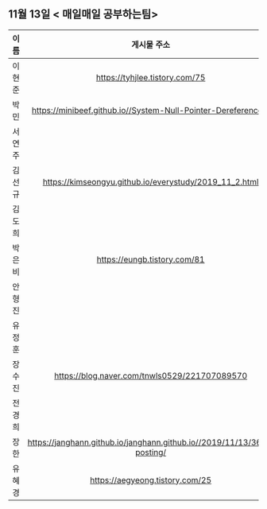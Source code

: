 ## 11월 13일  < 매일매일 공부하는팀>

| 이름   |                         게시물 주소                          |
| ------ | :----------------------------------------------------------: |
| 이현준 |                https://tyhjlee.tistory.com/75                |
| 박민   | https://minibeef.github.io//System-Null-Pointer-Dereferences/ |
| 서연주 |                                                              |
| 김선규 |    https://kimseongyu.github.io/everystudy/2019_11_2.html    |
| 김도희 |                                                              |
| 박은비 |                 https://eungb.tistory.com/81                 |
| 안형진 |                                                              |
| 유정훈 |                                                              |
| 장수진 |        https://blog.naver.com/tnwls0529/221707089570         |
| 전경희 |                                                              |
| 장한   | https://janghann.github.io/janghann.github.io//2019/11/13/36th-posting/ |
| 유혜경 |               https://aegyeong.tistory.com/25                |

